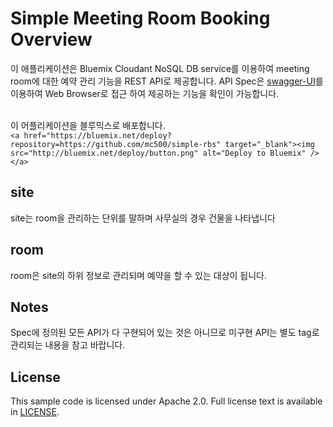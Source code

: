 # Simple Meeting Room Booking Overview

이 애플리케이션은 Bluemix Cloudant NoSQL DB service를 이용하여 meeting room에 대한 예약 관리 기능을 REST API로 제공합니다. API Spec은 [swagger-UI](http://swagger.io/swagger-ui/)를 이용하여 Web Browser로 접근 하여 제공하는 기능을 확인이 가능합니다.

<br/>
이 어플리케이션을 블루믹스로 배포합니다.
<br/>
<code>&lt;a href="https://bluemix.net/deploy?repository=https://github.com/mc500/simple-rbs" target="_blank"&gt;&lt;img src="http://bluemix.net/deploy/button.png" alt="Deploy to Bluemix" /&gt;&lt;/a&gt;</code>

## site

site는 room을 관리하는 단위를 말하며 사무실의 경우 건물을 나타냅니다

## room

room은 site의 하위 정보로 관리되며 예약을 할 수 있는 대상이 됩니다.

## Notes

Spec에 정의된 모든 API가 다 구현되어 있는 것은 아니므로 미구현 API는 별도 tag로 관리되는 내용을 참고 바랍니다.

## License

  This sample code is licensed under Apache 2.0. Full license text is available in [LICENSE](LICENSE).